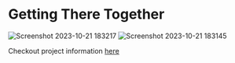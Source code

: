 # Getting There Together

![Screenshot 2023-10-21 183217](https://github.com/kingdomax/getting-there-together/assets/6430428/11441f24-5220-40e3-ad0e-d4eeb3dfdb96)
![Screenshot 2023-10-21 183145](https://github.com/kingdomax/getting-there-together/assets/6430428/b5fe8ede-6fa2-4bdd-979b-11c9a8ec1fd6)

Checkout project information [here](https://github.com/VRSYS-NPR4VR/npr-gallery/releases)

